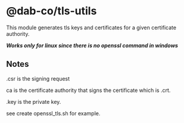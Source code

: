 # @dab-co/tls-utils

This module generates tls keys and certificates for a given certificate authority.


***Works only for linux since there is no openssl command in windows***


## Notes

.csr is the signing request

ca is the certificate authority that signs the certificate which is .crt.

.key is the private key.

see create openssl_tls.sh for example.
